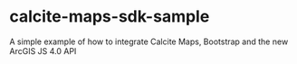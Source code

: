 # calcite-maps-sdk-sample
A simple example of how to integrate Calcite Maps, Bootstrap and the new ArcGIS JS 4.0 API
